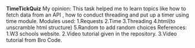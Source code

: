**TimeTickQuiz**
My opinion:
This task helped me to learn topics like how to fetch data from an API , how to conduct threading and put up a timer using time module.
Modules used:
1.Requests
2.Time
3.Threading
4.html(to unscramble html structure)
5.Random to add random choices
References:
1.W3 schools website.
2.Video tutorial given in the repository.
3.Video tutorial from Bro Code.
